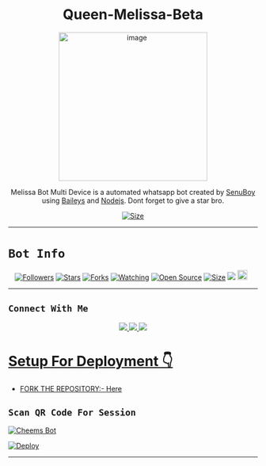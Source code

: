 

<h1 align="center">Queen-Melissa-Beta<br></h1>
<p align="center">
<img src="https://i.ibb.co/YD7PNws/Melissa-Kinrenka-full-2841338.jpg" alt="image" width="300" height="300" />
</p>

<p align="center">
Melissa Bot Multi Device is a automated whatsapp bot created by <a href="https://github.com/SenuBoy" target="_blank">SenuBoy</a> using <a href="https://github.com/adiwajshing/Baileys" target="_blank">Baileys</a> and <a href="https://github.com/nodejs" target="_blank">Nodejs</a>. Dont forget to give a star bro.
</p>

<p align="center">
<a href="https://youtu.be/"><img title="Size" src="https://img.shields.io/badge/Tutorial-Video-green"></a>
</p>

------

# ```Bot Info```
<p align="center">
<a href="https://github.com/SenuBoy/followers"><img title="Followers" src="https://img.shields.io/github/followers/SenuBoy?color=red&style=flat-square"></a>
<a href="https://github.com/SenuBoy/Queen-Melissa-Beta/stargazers/"><img title="Stars" src="https://img.shields.io/github/stars/SenuBoy/Queen-Melissa-Beta?color=blue&style=flat-square"></a>
<a href="https://github.com/SenuBoy/Queen-Melissa-Beta/network/members"><img title="Forks" src="https://img.shields.io/github/forks/SenuBoy/Queen-Melissa-Beta?color=red&style=flat-square"></a>
<a href="https://github.com/SenuBoy/Queen-Melissa-Beta/watchers"><img title="Watching" src="https://img.shields.io/github/watchers/SenuBoy/Queen-Melissa-Beta?label=Watchers&color=blue&style=flat-square"></a>
<a href="hhttps://github.com/SenuBoy/Queen-Melissa-Beta"><img title="Open Source" src="https://img.shields.io/badge/Author-Senu%20Boy%20Inc.-red?v=103"></a>
<a href="https://github.com/SenuBoy/Queen-Melissa-Beta/"><img title="Size" src="https://img.shields.io/github/repo-size/SenuBoy/Queen-Melissa-Beta?style=flat-square&color=green"></a>
<a href="https://hits.seeyoufarm.com"><img src="https://hits.seeyoufarm.com/api/count/incr/badge.svg?url=https%3A%2F%2Fgithub.com%2FSenuBoy%2FQueen-Melissa-Beta4&count_bg=%2379C83D&title_bg=%23555555&icon=probot.svg&icon_color=%2300FF6D&title=hits&edge_flat=false"/></a>
<a href="https://github.com/SenuBoy/Queen-Melissa-Beta/graphs/commit-activity"><img height="20" src="https://img.shields.io/badge/Maintained%3F-yes-green.svg"></a>&nbsp;&nbsp;
</p>
<p align='center'>
    </p>

-------

## ```Connect With Me```
<p align="center">
<a href="https://wa.me/94753420144"><img src="https://img.shields.io/badge/Contact SenuBoy-25D366?style=for-the-badge&logo=whatsapp&logoColor=white" />
<a href="https://chat.whatsapp.com/"><img src="https://img.shields.io/badge/Join Official GC-25D366?style=for-the-badge&logo=whatsapp&logoColor=white" />
<a href="https://youtube.com/channel/"><img src="https://img.shields.io/badge/Youtube Channel Coming Soon-ff0000?style=for-the-badge&logo=youtube&logoColor=ff000000&link=https://www.youtube.com/c/BOTINDO" /><br>
</p>


# Setup For Deployment 👇

- FORK THE REPOSITORY:-  [Here](https://github.com/SenuBoy/Queen-Melissa-Bot)

## `Scan QR Code For Session`
[![Cheems Bot](https://repl.it/badge/github/quiec/whatsasena)](https://replit.com/@SenuBoy/Queen-Melissa-QR?v=1#index.js)



[![Deploy](https://www.herokucdn.com/deploy/button.svg)](https://heroku.com/deploy?template=https://github.com/Udanthauu/Queen-Melissa-Beta/tree/main)

-------
